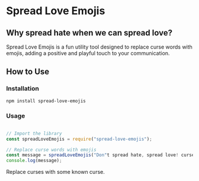 # Spread Love Emojis

## Why spread hate when we can spread love?

Spread Love Emojis is a fun utility tool designed to replace curse words with emojis, adding a positive and playful touch to your communication.

## How to Use

### Installation

```bash
npm install spread-love-emojis
```

### Usage

```javascript

// Import the library
const spreadLoveEmojis = require("spread-love-emojis");

// Replace curse words with emojis
const message = spreadLoveEmojis("Don"t spread hate, spread love! curse1 curse2 curse3");
console.log(message);
```

Replace curses with some known curse.